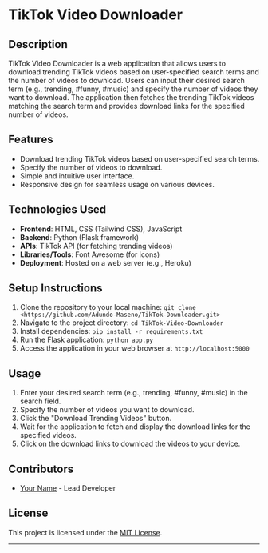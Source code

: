 
# TikTok Video Downloader

## Description
TikTok Video Downloader is a web application that allows users to download trending TikTok videos based on user-specified search terms and the number of videos to download. Users can input their desired search term (e.g., trending, #funny, #music) and specify the number of videos they want to download. The application then fetches the trending TikTok videos matching the search term and provides download links for the specified number of videos.

## Features
- Download trending TikTok videos based on user-specified search terms.
- Specify the number of videos to download.
- Simple and intuitive user interface.
- Responsive design for seamless usage on various devices.

## Technologies Used
- **Frontend**: HTML, CSS (Tailwind CSS), JavaScript
- **Backend**: Python (Flask framework)
- **APIs**: TikTok API (for fetching trending videos)
- **Libraries/Tools**: Font Awesome (for icons)
- **Deployment**: Hosted on a web server (e.g., Heroku)

## Setup Instructions
1. Clone the repository to your local machine: `git clone <https://github.com/Adundo-Maseno/TikTok-Downloader.git>`
2. Navigate to the project directory: `cd TikTok-Video-Downloader`
3. Install dependencies: `pip install -r requirements.txt`
4. Run the Flask application: `python app.py`
5. Access the application in your web browser at `http://localhost:5000`

## Usage
1. Enter your desired search term (e.g., trending, #funny, #music) in the search field.
2. Specify the number of videos you want to download.
3. Click the "Download Trending Videos" button.
4. Wait for the application to fetch and display the download links for the specified videos.
5. Click on the download links to download the videos to your device.

## Contributors
- [Your Name](https://github.com/Adundo-Maseno) - Lead Developer

## License
This project is licensed under the [MIT License](LICENSE).

---
